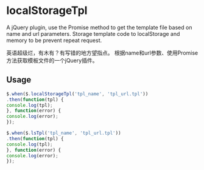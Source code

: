 # localStorageTpl
A jQuery plugin, use the Promise method to get the template file based on name and url parameters.
Storage template code to localStorage and memory to be prevent repeat request.

英语超级烂，有木有？有写错的地方望指点。
根据name和url参数、使用Promise方法获取模板文件的一个jQuery插件。
## Usage

```javascript
$.when($.localStorageTpl('tpl_name', 'tpl_url.tpl'))
.then(function(tpl) {
console.log(tpl);
}, function(error) {
console.log(error);
});

$.when($.lsTpl('tpl_name', 'tpl_url.tpl'))
.then(function(tpl) {
console.log(tpl);
}, function(error) {
console.log(error);
});
```
